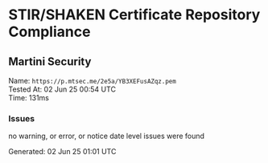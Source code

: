 # STIR/SHAKEN Certificate Repository Compliance

## Martini Security

Name: `https://p.mtsec.me/2e5a/YB3XEFusAZqz.pem`\
Tested At: 02 Jun 25 00:54 UTC\
Time: 131ms

### Issues

no warning, or error, or notice date level issues were found

Generated: 02 Jun 25 01:01 UTC